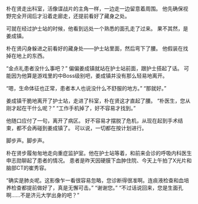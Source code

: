 朴在贤走出科室，活像谍战片的主角一样，一边走一边留意着周围。
他先确保视野完全开阔后才沿着走廊走，还提前看好了藏身之处。

可就在经过护士站的时候，他看到远处一个熟悉的面孔走了过来。
果不其然，是姜成镇。

朴在贤闪身躲进之前看好的藏身处——护士站里面，然后弯下了腰。
他假装在找掉在地上的东西。

“金点礼患者没什么事吧？”
偏偏姜成镇就站在护士站前面，跟护士搭起了话。
可能因为他算是游戏里的中Boss级别吧，姜成镇并没有那么轻易地离开。

“嗯，生命体征也正常，患者本人也说没什么不舒服的地方。”
“那就好。”

姜成镇干脆地离开了护士站，走进了科室，朴在贤这才直起了腰。
“朴医生，您从刚才起在干什么呢？”
“工作手机掉了，好不容易才找到。”

他随口应付了一句，离开了病区。
好不容易才摆脱了危机，从现在起到手术结束，都不会再碰到姜成镇了。
可以说，一切都在按计划进行。

脚步声。脚步声。

朴在贤步履匆匆地走向重症监护室。他在护士站等着，和前来会诊的呼吸内科医生申志勋聊起了患者的情况。
患者是昨天因硬膜下血肿住院、今天上午拍了X光片和脑部CT的崔秀容。

“确实是肺炎呢。这影像乍一看很容易忽略，您诊断得很准啊。连痰液检查和血培养检查都提前做好了，真是无懈可击。”
“谢谢您。”
“不过话说回来，您是生面孔啊……不是济元大学出身的吧？”